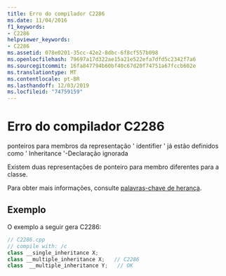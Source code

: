 ```yaml
---
title: Erro do compilador C2286
ms.date: 11/04/2016
f1_keywords:
- C2286
helpviewer_keywords:
- C2286
ms.assetid: 078e0201-35cc-42e2-8dbc-6f8cf557b098
ms.openlocfilehash: 79697a17d322ae15a21e522efa7dfd5c2342f7a6
ms.sourcegitcommit: 16fa847794b60bf40c67d20f74751a67fccb602e
ms.translationtype: MT
ms.contentlocale: pt-BR
ms.lasthandoff: 12/03/2019
ms.locfileid: "74759159"
---
```

# <a name="compiler-error-c2286"></a>Erro do compilador C2286

ponteiros para membros da representação ' identifier ' já estão definidos como ' Inheritance '-Declaração ignorada

Existem duas representações de ponteiro para membro diferentes para a classe.

Para obter mais informações, consulte [palavras-chave de herança](../../cpp/inheritance-keywords.md).

## <a name="example"></a>Exemplo

O exemplo a seguir gera C2286:

```cpp
// C2286.cpp
// compile with: /c
class __single_inheritance X;
class __multiple_inheritance X;   // C2286
class  __multiple_inheritance Y;   // OK
```
